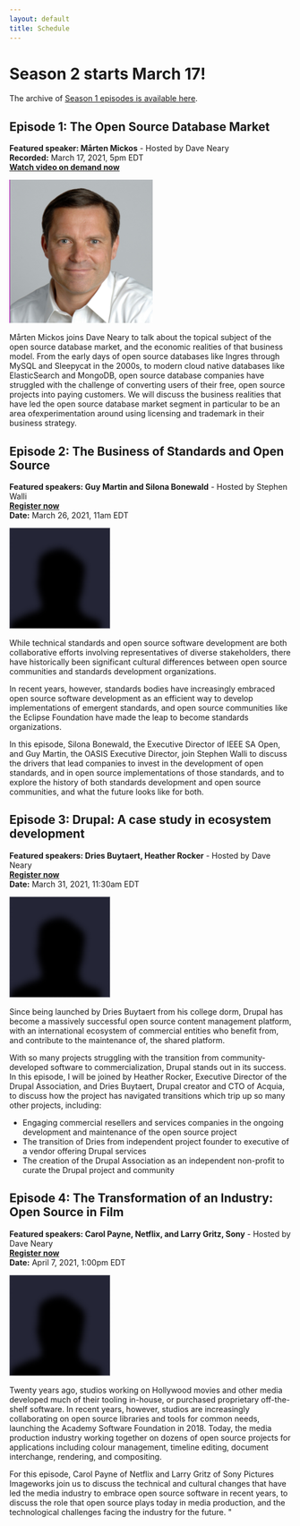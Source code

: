 ```yaml
---
layout: default
title: Schedule
---
```


# Season 2 starts March 17!

The archive of [Season 1 episodes is available here](season1.html).
## Episode 1: The Open Source Database Market

**Featured speaker: Mårten Mickos** - Hosted by Dave Neary<br/>
**Recorded:** March 17, 2021, 5pm EDT<br/>
**[Watch video on demand now](https://www.crowdcast.io/e/open-source-database-market)** 

<img src="/assets/images/mickos.png" class="speakerpic">

Mårten Mickos joins Dave Neary to talk about the topical subject of the open source database market, and the economic realities of that business model. From the early days of open source databases like Ingres through MySQL and Sleepycat in the 2000s, to modern cloud native databases like ElasticSearch and MongoDB, open source database companies have struggled with the challenge of converting users of their free, open source projects into paying customers. We will discuss the business realities that have led the open source database market segment in particular to be an area ofexperimentation around using licensing and trademark in their business strategy. 


## Episode 2: The Business of Standards and Open Source

**Featured speakers: Guy Martin and Silona Bonewald** - Hosted by Stephen Walli<br/>
**[Register now](https://www.crowdcast.io/e/standards-and-open-source)**<br/>
**Date:** March 26, 2021, 11am EDT


<img src="/assets/images/speaker-placeholder.png" class="speakerpic">

While technical standards and open source software development are both collaborative efforts involving representatives of diverse stakeholders, there have historically been significant cultural differences between open source communities and standards development organizations.

In recent years, however, standards bodies have increasingly embraced open source software development as an efficient way to develop implementations of emergent standards, and open source communities like the Eclipse Foundation have made the leap to become standards organizations.

In this episode, Silona Bonewald, the Executive Director of IEEE SA Open, and Guy Martin, the OASIS Executive Director, join Stephen Walli to discuss the drivers that lead companies to invest in the development of open standards, and in open source implementations of those standards, and to explore the history of both standards development and open source communities, and what the future looks like for both.

## Episode 3: Drupal: A case study in ecosystem development

**Featured speakers: Dries Buytaert, Heather Rocker** - Hosted by Dave Neary<br/>
**[Register now](https://www.crowdcast.io/e/drupal-case-study)**<br/>
**Date:** March 31, 2021, 11:30am EDT

<img src="/assets/images/speaker-placeholder.png" class="speakerpic">

Since being launched by Dries Buytaert from his college dorm, Drupal has become a massively successful open source content management platform, with an international ecosystem of commercial entities who benefit from, and contribute to the maintenance of, the shared platform.

With so many projects struggling with the transition from community-developed software to commercialization, Drupal stands out in its success. In this episode, I will be joined by Heather Rocker, Executive Director of the Drupal Association, and Dries Buytaert, Drupal creator and CTO of Acquia, to discuss how the project has navigated transitions which trip up so many other projects, including:

* Engaging commercial resellers and services companies in the ongoing development and maintenance of the open source project
* The transition of Dries from independent project founder to executive of a vendor offering Drupal services
* The creation of the Drupal Association as an independent non-profit to curate the Drupal project and community



## Episode 4: The Transformation of an Industry: Open Source in Film

**Featured speakers: Carol Payne, Netflix, and Larry Gritz, Sony** - Hosted by Dave Neary<br/>
**[Register now](https://www.crowdcast.io/e/open-source-in-film)**<br/>
**Date:** April 7, 2021, 1:00pm EDT

<img src="/assets/images/speaker-placeholder.png" class="speakerpic">

Twenty years ago, studios working on Hollywood movies and other media developed much of their tooling in-house, or purchased proprietary off-the-shelf software. In recent years, however, studios are increasingly collaborating on open source libraries and tools for common needs, launching the Academy Software Foundation in 2018. Today, the media production industry working together on dozens of open source projects for applications including colour management, timeline editing, document interchange, rendering, and compositing.

For this episode, Carol Payne of Netflix and Larry Gritz of Sony Pictures Imageworks join us to discuss the technical and cultural changes that have led the media industry to embrace open source software in recent years, to discuss the role that open source plays today in media production, and the technological challenges facing the industry for the future. "

